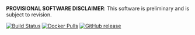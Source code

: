 **PROVISIONAL SOFTWARE DISCLAIMER**: This software is preliminary and is subject to revision.

 [![Build Status][tb]][tt] [![Docker Pulls][db]][dh] [![GitHub release][gb]][gr]

[tb]: https://img.shields.io/travis/jakebrinkmann/lagoon-river-dolphin/devel.svg?style=flat-square
[tt]: https://travis-ci.org/jakebrinkmann/lagoon-river-dolphin
[db]: https://img.shields.io/docker/automated/jbrinkmann/lagoon-river-dolphin.svg?style=flat-square
[dh]: https://hub.docker.com/r/jbrinkmann/lagoon-river-dolphin/tags/
[gb]: https://img.shields.io/github/release/jakebrinkmann/lagoon-river-dolphin.svg?style=flat-square
[gr]: https://github.com/jakebrinkmann/lagoon-river-dolphin/releases
